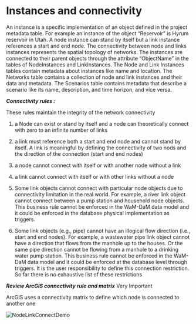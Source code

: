 Instances and connectivity
=========
An instance is a specific implementation of an object defined in the project metadata table. For example an instance of the object “Reservoir” is Hyrum reservoir in Utah. A node instance can stand by itself but a link instance references a start and end node. The connectivity between node and links instances represents the spatial topology of networks. The instances are connected to their parent objects through the attribute “ObjectName” in the tables of NodeInstances and LinkInstances. The Node and Link Instances tables contain metadata about instances like name and location. The Networks table contains a collection of node and link instances and their data and metadata. The Scenarios table contains metadata that describe a scenario like its name, description, and time horizon, and vice versa. 


***Connectivity rules :***<p>
These rules maintain the integrity of the network connectivity <p>
1. a Node can exist or stand by itself and a node can theoretically connect with zero to an infinite number of links <p>
2. a link must reference both a start and end node and cannot stand by itself. A link is meaningful by defining the connectivity of two nods and the direction of the connection (start and end nodes) <p>
3. a node cannot connect with itself or with another node without a link <p>
4. a link cannot connect with itself or with other links without a node <p>
5. Some link objects cannot connect with particular node objects due to connectivity limitation in the real world. For example, a river link object cannot connect between a pump station and household node objects. This business rule cannot be enforced in the WaM-DaM data model and it could be enforced in the database physical implementation as triggers. <p>
6. Some link objects (e.g., pipe) cannot have an illogical flow direction (i.e., start and end nodes). For example, a wastewater pipe link object cannot have a direction that flows from the manhole up to the houses. Or the same pipe direction cannot be flowing from a manhole to a drinking water pump station. This business rule cannot be enforced in the WaM-DaM data model and it could be enforced at the database level through triggers. It is the user responsibility to define this connection restriction. So far there is no exhaustive list of these restrictions

***Review ArcGIS connectivity rule and matrix*** Very Important  

ArcGIS uses a connectivity matrix to define which node is connected to another one


![NodeLinkConnectDemo](https://github.com/amabdallah/WaMDaM/blob/master/Figures/NodeLinkConnectDemo.jpg)
